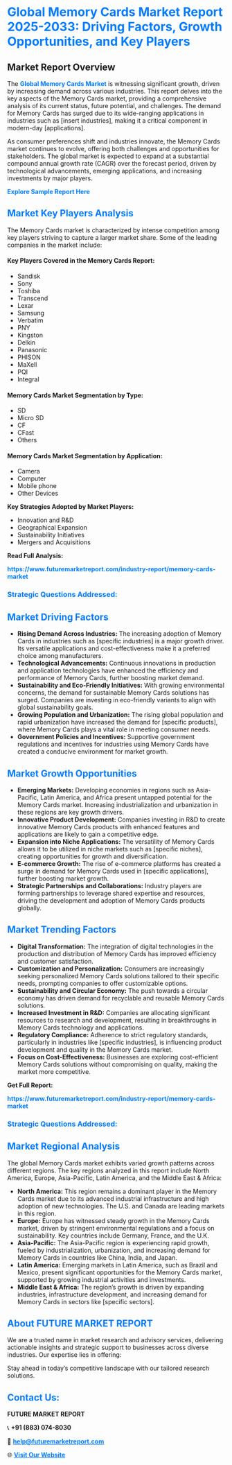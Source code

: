 <h1 style="color: #007BFF;">Global Memory Cards Market Report 2025-2033: Driving Factors, Growth Opportunities, and Key Players</h1>

<section id="overview">
<h2>Market Report Overview</h2>
<p>The <a href="https://www.futuremarketreport.com/industry-report/memory-cards-market" style="color: #007BFF; text-decoration: none;"><strong>Global Memory Cards Market</strong></a> is witnessing significant growth, driven by increasing demand across various industries. This report delves into the key aspects of the Memory Cards market, providing a comprehensive analysis of its current status, future potential, and challenges. The demand for Memory Cards has surged due to its wide-ranging applications in industries such as [insert industries], making it a critical component in modern-day [applications].</p>
<p>As consumer preferences shift and industries innovate, the Memory Cards market continues to evolve, offering both challenges and opportunities for stakeholders. The global market is expected to expand at a substantial compound annual growth rate (CAGR) over the forecast period, driven by technological advancements, emerging applications, and increasing investments by major players.</p>
</section>

<section id="overview">
<p><a href="https://www.futuremarketreport.com/request-sample/reportId=28145" style="color: #007BFF; text-decoration: none;"><strong>Explore Sample Report Here</strong></a></p>
</section>

<section id="key-players">
<h2 style="color: #007BFF;">Market Key Players Analysis</h2>
<p>The Memory Cards market is characterized by intense competition among key players striving to capture a larger market share. Some of the leading companies in the market include:</p>
<h4>Key Players Covered in the Memory Cards Report:</h4>
<ul><li>Sandisk</li><li>Sony</li><li>Toshiba</li><li>Transcend</li><li>Lexar</li><li>Samsung</li><li>Verbatim</li><li>PNY</li><li>Kingston</li><li>Delkin</li><li>Panasonic</li><li>PHISON</li><li>MaXell</li><li>PQI</li><li>Integral</li></ul>
<h4>Memory Cards Market Segmentation by Type:</h4>
<ul><li>SD</li><li>Micro SD</li><li>CF</li><li>CFast</li><li>Others</li></ul>

<h4>Memory Cards Market Segmentation by Application:</h4>
<ul><li>Camera</li><li>Computer</li><li>Mobile phone</li><li>Other Devices</li></ul>
<p><strong>Key Strategies Adopted by Market Players:</strong></p>
<ul>
<li>Innovation and R&D</li>
<li>Geographical Expansion</li>
<li>Sustainability Initiatives</li>
<li>Mergers and Acquisitions</li>
</ul>
</section>

<section>
<p><strong>Read Full Analysis: </strong></p><a href="https://www.futuremarketreport.com/industry-report/memory-cards-market" style="color: #007BFF; text-decoration: none;"><strong>https://www.futuremarketreport.com/industry-report/memory-cards-market</strong></a>
<h3 style="color: #007BFF;">Strategic Questions Addressed:</h3>
</section>

<section id="driving-factors">
<h2 style="color: #007BFF;">Market Driving Factors</h2>
<ul>
<li><strong>Rising Demand Across Industries:</strong> The increasing adoption of Memory Cards in industries such as [specific industries] is a major growth driver. Its versatile applications and cost-effectiveness make it a preferred choice among manufacturers.</li>
<li><strong>Technological Advancements:</strong> Continuous innovations in production and application technologies have enhanced the efficiency and performance of Memory Cards, further boosting market demand.</li>
<li><strong>Sustainability and Eco-Friendly Initiatives:</strong> With growing environmental concerns, the demand for sustainable Memory Cards solutions has surged. Companies are investing in eco-friendly variants to align with global sustainability goals.</li>
<li><strong>Growing Population and Urbanization:</strong> The rising global population and rapid urbanization have increased the demand for [specific products], where Memory Cards plays a vital role in meeting consumer needs.</li>
<li><strong>Government Policies and Incentives:</strong> Supportive government regulations and incentives for industries using Memory Cards have created a conducive environment for market growth.</li>
</ul>
</section>

<section id="growth-opportunities">
<h2 style="color: #007BFF;">Market Growth Opportunities</h2>
<ul>
<li><strong>Emerging Markets:</strong> Developing economies in regions such as Asia-Pacific, Latin America, and Africa present untapped potential for the Memory Cards market. Increasing industrialization and urbanization in these regions are key growth drivers.</li>
<li><strong>Innovative Product Development:</strong> Companies investing in R&D to create innovative Memory Cards products with enhanced features and applications are likely to gain a competitive edge.</li>
<li><strong>Expansion into Niche Applications:</strong> The versatility of Memory Cards allows it to be utilized in niche markets such as [specific niches], creating opportunities for growth and diversification.</li>
<li><strong>E-commerce Growth:</strong> The rise of e-commerce platforms has created a surge in demand for Memory Cards used in [specific applications], further boosting market growth.</li>
<li><strong>Strategic Partnerships and Collaborations:</strong> Industry players are forming partnerships to leverage shared expertise and resources, driving the development and adoption of Memory Cards products globally.</li>
</ul>
</section>

<section id="trending-factors">
<h2 style="color: #007BFF;">Market Trending Factors</h2>
<ul>
<li><strong>Digital Transformation:</strong> The integration of digital technologies in the production and distribution of Memory Cards has improved efficiency and customer satisfaction.</li>
<li><strong>Customization and Personalization:</strong> Consumers are increasingly seeking personalized Memory Cards solutions tailored to their specific needs, prompting companies to offer customizable options.</li>
<li><strong>Sustainability and Circular Economy:</strong> The push towards a circular economy has driven demand for recyclable and reusable Memory Cards solutions.</li>
<li><strong>Increased Investment in R&D:</strong> Companies are allocating significant resources to research and development, resulting in breakthroughs in Memory Cards technology and applications.</li>
<li><strong>Regulatory Compliance:</strong> Adherence to strict regulatory standards, particularly in industries like [specific industries], is influencing product development and quality in the Memory Cards market.</li>
<li><strong>Focus on Cost-Effectiveness:</strong> Businesses are exploring cost-efficient Memory Cards solutions without compromising on quality, making the market more competitive.</li>
</ul>
</section>

<section>
<p><strong>Get Full Report: </strong></p><a href="https://www.futuremarketreport.com/industry-report/memory-cards-market" style="color: #007BFF; text-decoration: none;"><strong>https://www.futuremarketreport.com/industry-report/memory-cards-market</strong></a>
<h3 style="color: #007BFF;">Strategic Questions Addressed:</h3>
</section>


<section id="regional-analysis">
<h2 style="color: #007BFF;">Market Regional Analysis</h2>
<p>The global Memory Cards market exhibits varied growth patterns across different regions. The key regions analyzed in this report include North America, Europe, Asia-Pacific, Latin America, and the Middle East & Africa:</p>
<ul>
<li><strong>North America:</strong> This region remains a dominant player in the Memory Cards market due to its advanced industrial infrastructure and high adoption of new technologies. The U.S. and Canada are leading markets in this region.</li>
<li><strong>Europe:</strong> Europe has witnessed steady growth in the Memory Cards market, driven by stringent environmental regulations and a focus on sustainability. Key countries include Germany, France, and the U.K.</li>
<li><strong>Asia-Pacific:</strong> The Asia-Pacific region is experiencing rapid growth, fueled by industrialization, urbanization, and increasing demand for Memory Cards in countries like China, India, and Japan.</li>
<li><strong>Latin America:</strong> Emerging markets in Latin America, such as Brazil and Mexico, present significant opportunities for the Memory Cards market, supported by growing industrial activities and investments.</li>
<li><strong>Middle East & Africa:</strong> The region’s growth is driven by expanding industries, infrastructure development, and increasing demand for Memory Cards in sectors like [specific sectors].</li>
</ul>
</section>

<footer>
<h2 style="color: #007BFF;">About FUTURE MARKET REPORT</h2>
<p>We are a trusted name in market research and advisory services, delivering actionable insights and strategic support to businesses across diverse industries. Our expertise lies in offering:</p>

<p>Stay ahead in today’s competitive landscape with our tailored research solutions.</p>

<h2 style="color: #007BFF;">Contact Us:</h2>
<p><strong>FUTURE MARKET REPORT</strong></p>
<p>📞 <strong>+91 (883) 074-8030</strong></p>
<p>📧 <strong><a href="mailto:help@futuremarketreport.com" style="color: #007BFF;">help@futuremarketreport.com</a></strong></p>
<p>🌐 <strong><a href="https://www.futuremarketreport.com/" style="color: #007BFF;">Visit Our Website</a></strong></p>
</footer>